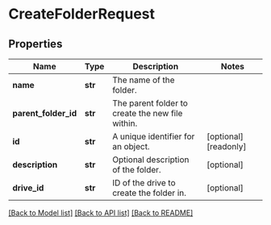# CreateFolderRequest


## Properties
Name | Type | Description | Notes
------------ | ------------- | ------------- | -------------
**name** | **str** | The name of the folder. | 
**parent_folder_id** | **str** | The parent folder to create the new file within. | 
**id** | **str** | A unique identifier for an object. | [optional] [readonly] 
**description** | **str** | Optional description of the folder. | [optional] 
**drive_id** | **str** | ID of the drive to create the folder in. | [optional] 

[[Back to Model list]](../../README.md#documentation-for-models) [[Back to API list]](../../README.md#documentation-for-api-endpoints) [[Back to README]](../../README.md)



